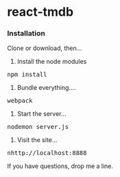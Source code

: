 
# react-tmdb

<h3>Installation</h3>

<p>Clone or download, then...</p>

<ol>
    <li start='1'>Install the node modules</li>
</ol>

<div class="highlight highlight-source-shell">
    <pre>npm install</pre>
</div>



<ol>
    <li start='2'>Bundle everything....</li>
</ol>

<div class="highlight highlight-source-shell">
    <pre>webpack</pre>
</div>



<ol>
    <li start='3'>Start the server...</li>
</ol>

<div class="highlight highlight-source-shell">
    <pre>nodemon server.js</pre>
</div>


<ol>
    <li start='3'>Visit the site...</li>
</ol>

<div class="highlight highlight-source-shell">
    <pre>nhttp://localhost:8888</pre>
</div>


If you have questions, drop me a line.
